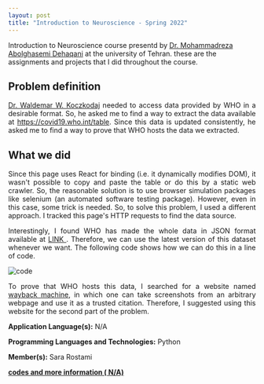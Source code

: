 ```yaml
---
layout: post
title: "Introduction to Neuroscience - Spring 2022"
---
```

Introduction to Neuroscience course presentd by [Dr. Mohammadreza Abolghasemi Dehaqani](https://ece.ut.ac.ir/en/~dehaqani) at the university of Tehran. these are the assignments and projects that I did throughout the course.


## Problem definition

<p align="justify"> 
<a href="https://scholar.google.com/citations?hl=en&user=N3hztTAAAAAJ&view_op=list_works&sortby=pubdate)" >Dr. Waldemar W. Koczkodaj</a> needed to access data provided by WHO in a desirable format. So, he asked me to find a way to extract the data available at <a href="https://covid19.who.int/table">https://covid19.who.int/table</a>. Since this data is updated consistently, he asked me to find a way to prove that WHO hosts the data we extracted.
</p>

## What we did

<p align="justify"> 
Since this page uses React for binding (i.e. it dynamically modifies DOM), it wasn't possible to copy and paste the table or do this by a static web crawler. So, the reasonable solution is to use browser simulation packages like selenium (an automated software testing package). However, even in this case, some trick is needed. So, to solve this problem, I used a different approach. I tracked this page's HTTP requests to find the data source.  
</p>

<p align="justify"> 
Interestingly, I found WHO has made the whole data in JSON format available at <a href="https://covid19.who.int/page-data/sq/d/3713876948.json"> LINK </a>. Therefore, we can use the latest version of this dataset whenever we want. The following code shows how we can do this in a line of code.
</p>

<img src="https://user-images.githubusercontent.com/30346122/209471977-cffc5c4f-a096-4c08-9ce6-4b1d4635479c.png" alt="code" class="w3-image">


<p align="justify">   
To prove that WHO hosts this data, I searched for a website named <a href="https://archive.org/web/" >wayback machine</a>, in which one can take screenshots from an arbitrary webpage and use it as a trusted citation. Therefore, I suggested using this website for the second part of the problem.
</p>

**Application Language(s):** N/A

**Programming Languages and Technologies:** Python

**Member(s):** Sara Rostami

**[codes and more information ( N/A)](#)**
